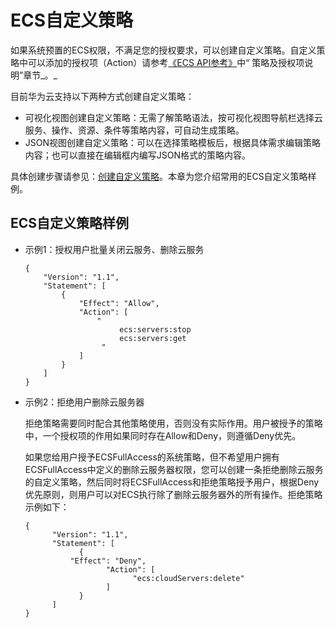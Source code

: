 # ECS自定义策略<a name="ecs_03_0803"></a>

如果系统预置的ECS权限，不满足您的授权要求，可以创建自定义策略。自定义策略中可以添加的授权项（Action）请参考[《ECS API参考》](https://support.huaweicloud.com/api-ecs/zh-cn_topic_0020805967.html)中“ 策略及授权项说明”章节_。_

目前华为云支持以下两种方式创建自定义策略：

-   可视化视图创建自定义策略：无需了解策略语法，按可视化视图导航栏选择云服务、操作、资源、条件等策略内容，可自动生成策略。
-   JSON视图创建自定义策略：可以在选择策略模板后，根据具体需求编辑策略内容；也可以直接在编辑框内编写JSON格式的策略内容。

具体创建步骤请参见：[创建自定义策略](https://support.huaweicloud.com/usermanual-iam/iam_01_0605.html)。本章为您介绍常用的ECS自定义策略样例。

## ECS自定义策略样例<a name="section51981826152017"></a>

-   示例1：授权用户批量关闭云服务、删除云服务

    ```
    { 
        "Version": "1.1", 
        "Statement": [ 
            { 
                "Effect": "Allow", 
                "Action": [ 
                    " 
                         ecs:servers:stop 
                         ecs:servers:get 
                     " 
                ] 
            } 
        ] 
    }
    ```

-   示例2：拒绝用户删除云服务器

    拒绝策略需要同时配合其他策略使用，否则没有实际作用。用户被授予的策略中，一个授权项的作用如果同时存在Allow和Deny，则遵循Deny优先。

    如果您给用户授予ECSFullAccess的系统策略，但不希望用户拥有ECSFullAccess中定义的删除云服务器权限，您可以创建一条拒绝删除云服务的自定义策略，然后同时将ECSFullAccess和拒绝策略授予用户，根据Deny优先原则，则用户可以对ECS执行除了删除云服务器外的所有操作。拒绝策略示例如下：

    ```
    { 
          "Version": "1.1", 
          "Statement": [ 
                { 
    		  "Effect": "Deny", 
                      "Action": [ 
                            "ecs:cloudServers:delete" 
                      ] 
                } 
          ] 
    }
    ```


